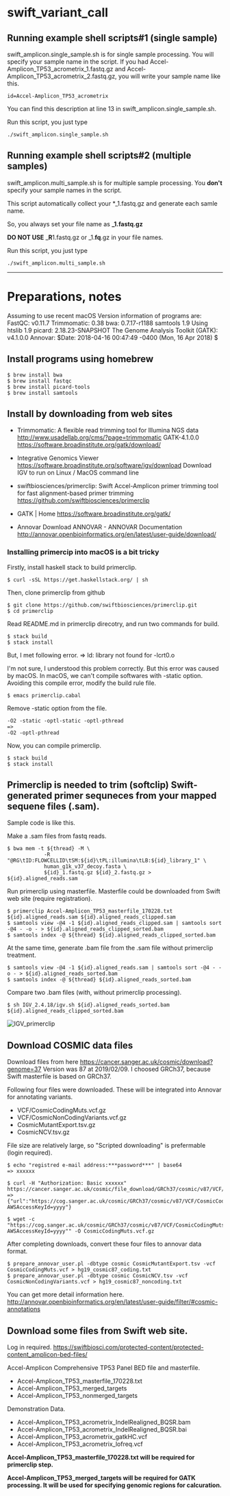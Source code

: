 # swift_variant_call

## Running example shell scripts#1 (single sample)
swift_amplicon.single_sample.sh is for single sample processing.
You will specify your sample name in the script.
If you had Accel-Amplicon_TP53_acrometrix_1.fastq.gz and Accel-Amplicon_TP53_acrometrix_2.fastq.gz, you will write your sample name like this.
```
id=Accel-Amplicon_TP53_acrometrix
```
You can find this description at line 13 in swift_amplicon.single_sample.sh.

Run this script, you just type
```
./swift_amplicon.single_sample.sh
```

## Running example shell scripts#2 (multiple samples)
swift_amplicon.multi_sample.sh is for multiple sample processing.
You **don't** specify your sample names in the script.

This script automatically collect your *_1.fastq.gz and generate each samle name.

So, you always set your file name as **_1.fastq.gz**

**DO NOT USE** _**R**1.fastq.gz or _1.**fq**.gz in your file names.

Run this script, you just type
```
./swift_amplicon.multi_sample.sh
```

----

# Preparations, notes
Assuming to use recent macOS
Version information of programs are:
FastQC: v0.11.7
Trimmomatic: 0.38
bwa: 0.7.17-r1188
samtools 1.9
Using htslib 1.9
picard: 2.18.23-SNAPSHOT
The Genome Analysis Toolkit (GATK): v4.1.0.0
Annovar: $Date: 2018-04-16 00:47:49 -0400 (Mon, 16 Apr 2018) $

## Install programs using homebrew
```
$ brew install bwa
$ brew install fastqc
$ brew install picard-tools
$ brew install samtools
```

## Install by downloading from web sites
- Trimmomatic: A flexible read trimming tool for Illumina NGS data http://www.usadellab.org/cms/?page=trimmomatic
GATK-4.1.0.0 https://software.broadinstitute.org/gatk/download/

- Integrative Genomics Viewer https://software.broadinstitute.org/software/igv/download
Download IGV to run on Linux / MacOS command line

- swiftbiosciences/primerclip: Swift Accel-Amplicon primer trimming tool for fast alignment-based primer trimming https://github.com/swiftbiosciences/primerclip

- GATK | Home https://software.broadinstitute.org/gatk/

- Annovar Download ANNOVAR - ANNOVAR Documentation http://annovar.openbioinformatics.org/en/latest/user-guide/download/


### Installing primercip into macOS is a bit tricky
Firstly, install haskell stack to build primerclip.
```
$ curl -sSL https://get.haskellstack.org/ | sh
```
Then, clone primerclip from github
```
$ git clone https://github.com/swiftbiosciences/primerclip.git
$ cd primerclip
```
Read README.md in primerclip direcotry, and run two commands for build.
```
$ stack build
$ stack install
```
But, I met following error.
=> ld: library not found for -lcrt0.o

I'm not sure, I understood this problem correctly. But this error was caused by macOS.
In macOS, we can't compile softwares with -static option.
Avoiding this compile error, modify the build rule file.
```
$ emacs primerclip.cabal
```
Remove -static option from the file.
```
-O2 -static -optl-static -optl-pthread
=>
-O2 -optl-pthread
```

Now, you can compile primerclip.
```
$ stack build
$ stack install
```

## Primerclip is needed to trim (softclip) Swift-generated primer sequneces from your mapped sequene files (.sam).
Sample code is like this.

Make a .sam files from fastq reads.
```
$ bwa mem -t ${thread} -M \
            -R "@RG\tID:FLOWCELLID\tSM:${id}\tPL:illumina\tLB:${id}_library_1" \
            human_g1k_v37_decoy.fasta \
            ${id}_1.fastq.gz ${id}_2.fastq.gz > ${id}.aligned_reads.sam
```
Run primerclip using masterfile. Masterfile could be downloaded from Swift web site (require registration).
```
$ primerclip Accel-Amplicon_TP53_masterfile_170228.txt ${id}.aligned_reads.sam ${id}.aligned_reads_clipped.sam
$ samtools view -@4 -1 ${id}.aligned_reads_clipped.sam | samtools sort -@4 - -o - > ${id}.aligned_reads_clipped_sorted.bam
$ samtools index -@ ${thread} ${id}.aligned_reads_clipped_sorted.bam
```
At the same time, generate .bam file from the .sam file without primerclip treatment.
```
$ samtools view -@4 -1 ${id}.aligned_reads.sam | samtools sort -@4 - -o - > ${id}.aligned_reads_sorted.bam
$ samtools index -@ ${thread} ${id}.aligned_reads_sorted.bam
```
Compare two .bam files (with, without primerclip processing).
```
$ sh IGV_2.4.18/igv.sh ${id}.aligned_reads_sorted.bam ${id}.aligned_reads_clipped_sorted.bam
```
![IGV_primerclip](../images/primerclip.png)

## Download COSMIC data files
Download files from here https://cancer.sanger.ac.uk/cosmic/download?genome=37
Version was 87 at 2019/02/09.
I choosed GRCh37, because Swift masterfile is based on GRCh37.

Following four files were downloaded. These will be integrated into Annovar for annotating variants.
- VCF/CosmicCodingMuts.vcf.gz
- VCF/CosmicNonCodingVariants.vcf.gz
- CosmicMutantExport.tsv.gz
- CosmicNCV.tsv.gz

File size are relatively large, so "Scripted downloading" is prefermable (login required).
```
$ echo "registred e-mail address:***password***" | base64
=> xxxxxx

$ curl -H "Authorization: Basic xxxxxx" https://cancer.sanger.ac.uk/cosmic/file_download/GRCh37/cosmic/v87/VCF/CosmicCodingMuts.vcf.gz
=> {"url":"https://cog.sanger.ac.uk/cosmic/GRCh37/cosmic/v87/VCF/CosmicCodingMuts.vcf.gz?AWSAccessKeyId=yyyy"}

$ wget -c "https://cog.sanger.ac.uk/cosmic/GRCh37/cosmic/v87/VCF/CosmicCodingMuts.vcf.gz?AWSAccessKeyId=yyyy"" -O CosmicCodingMuts.vcf.gz
```

After completing downloads, convert these four files to annovar data format.
```
$ prepare_annovar_user.pl -dbtype cosmic CosmicMutantExport.tsv -vcf CosmicCodingMuts.vcf > hg19_cosmic87_coding.txt
$ prepare_annovar_user.pl -dbtype cosmic CosmicNCV.tsv -vcf CosmicNonCodingVariants.vcf > hg19_cosmic87_noncoding.txt
```
You can get more detail information here.
http://annovar.openbioinformatics.org/en/latest/user-guide/filter/#cosmic-annotations

## Download some files from Swift web site.
Log in required.
https://swiftbiosci.com/protected-content/protected-content_amplicon-bed-files/

Accel-Amplicon Comprehensive TP53 Panel BED file and masterfile.
- Accel-Amplicon_TP53_masterfile_170228.txt
- Accel-Amplicon_TP53_merged_targets
- Accel-Amplicon_TP53_nonmerged_targets

Demonstration Data.
- Accel-Amplicon_TP53_acrometrix_IndelRealigned_BQSR.bam
- Accel-Amplicon_TP53_acrometrix_IndelRealigned_BQSR.bai
- Accel-Amplicon_TP53_acrometrix_gatkHC.vcf
- Accel-Amplicon_TP53_acrometrix_lofreq.vcf

**Accel-Amplicon_TP53_masterfile_170228.txt will be required for primerclip step.**

**Accel-Amplicon_TP53_merged_targets will be required for GATK processing. It will be used for specifying genomic regions for calcuration.**

